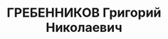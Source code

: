 ---
title: ГРЕБЕННИКОВ Григорий Николаевич
description: 1908, м. Миколаїв, українець, із робітників, малоосвічений, слюсар. Заарештований
  14.10.1937 р. Вироком виїзної сесії Військової колегії Верховного Суду СРСР від
  08.12.1937 р. засуджений до 20 років у ВТТз конфіскацією майна. Визначенням Військової
  колегії Верховного Суду СРСР від 25.04.1956 р. діловодство у справі припинено. Подальша
  доля невідома.
---